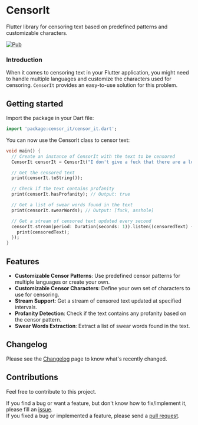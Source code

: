 # CensorIt

Flutter library for censoring text based on predefined patterns and customizable
characters.

[![Pub](https://img.shields.io/pub/v/censor_it.svg)](https://pub.dartlang.org/packages/censor_it)

### Introduction

When it comes to censoring text in your Flutter application, you might need to
handle multiple languages and customize the characters used for censoring.
`CensorIt` provides an easy-to-use solution for this problem.

## Getting started

Import the package in your Dart file:

```dart
import 'package:censor_it/censor_it.dart';
```

You can now use the CensorIt class to censor text:

```dart
void main() {
  // Create an instance of CensorIt with the text to be censored
  CensorIt censorIt = CensorIt("I don't give a fuck that there are a lot of obscene words here! I'm sure the developer of this lib is an asshole!", pattern: CensorPattern.english);

  // Get the censored text
  print(censorIt.toString());

  // Check if the text contains profanity
  print(censorIt.hasProfanity); // Output: true

  // Get a list of swear words found in the text
  print(censorIt.swearWords); // Output: [fuck, asshole]

  // Get a stream of censored text updated every second
  censorIt.stream(period: Duration(seconds: 1)).listen((censoredText) {
    print(censoredText);
  });
}
```

## Features

- **Customizable Censor Patterns**: Use predefined censor patterns for multiple
  languages or create your own.
- **Customizable Censor Characters**: Define your own set of characters to use
  for censoring.
- **Stream Support**: Get a stream of censored text updated at specified
  intervals.
- **Profanity Detection**: Check if the text contains any profanity based on the
  censor pattern.
- **Swear Words Extraction**: Extract a list of swear words found in the text.

## Changelog

Please see the
[Changelog](https://github.com/pavluke/censor_it/blob/main/CHANGELOG.md) page to
know what's recently changed.

## Contributions

Feel free to contribute to this project.

If you find a bug or want a feature, but don't know how to fix/implement it,
please fill an [issue](https://github.com/pavluke/censor_it/issues).\
If you fixed a bug or implemented a feature, please send a
[pull request](https://github.com/pavluke/censor_it/pulls).

